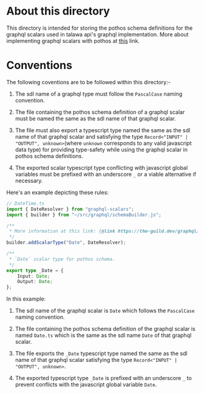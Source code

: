 # About this directory

This directory is intended for storing the pothos schema definitions for the graphql scalars used in talawa api's graphql implementation. More about implementing graphql scalars with pothos at [this](https://pothos-graphql.dev/docs/guide/scalars) link.

# Conventions

The following coventions are to be followed within this directory:-

1. The sdl name of a graphql type must follow the `PascalCase` naming convention.

2. The file containing the pothos schema definition of a graphql scalar must be named the same as the sdl name of that graphql scalar. 

3. The file must also export a typescript type named the same as the sdl name of that graphql scalar and satisfying the type `Record<"INPUT" | "OUTPUT", unknown>`(where `unknown` corresponds to any valid javascript data type) for providing type-safety while using the graphql scalar in pothos schema definitions.

4. The exported scalar typescript type conflicting with javascript global variables must be prefixed with an underscore `_` or a viable alternative if necessary.

Here's an example depicting these rules: 

```typescript
// DateTime.ts
import { DateResolver } from "graphql-scalars";
import { builder } from "~/src/graphql/schemaBuilder.js";

/**
 * More information at this link: {@link https://the-guild.dev/graphql/scalars/docs/scalars/date}
 */
builder.addScalarType("Date", DateResolver);

/**
 * `Date` scalar type for pothos schema.
 */
export type _Date = {
	Input: Date;
	Output: Date;
};
```
In this example: 

1. The sdl name of the graphql scalar is `Date` which follows the `PascalCase` naming convention.

2. The file containing the pothos schema definition of the graphql scalar is named `Date.ts` which is the same as the sdl name `Date` of that graphql scalar.

3. The file exports the `_Date` typescript type named the same as the sdl name of that graphql scalar satisfying the type `Record<"INPUT" | "OUTPUT", unknown>`.

4. The exported typescript type `_Date` is prefixed with an underscore `_` to prevent conflicts with the javascript global variable `Date`.